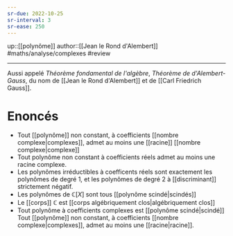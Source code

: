```yaml
---
sr-due: 2022-10-25
sr-interval: 3
sr-ease: 250
---
```

up::[[polynôme]]
author::[[Jean le Rond d'Alembert]]
#maths/analyse/complexes #review 

----
Aussi appelé _Théorème fondamental de l'algèbre_, _Théorème de d'Alembert-Gauss_, du nom de [[Jean le Rond d'Alembert]] et de [[Carl Friedrich Gauss]].

# Enoncés

 - Tout [[polynôme]] non constant, à coefficients [[nombre complexe|complexes]], admet au moins une [[racine]] [[nombre complexe|complexe]]
 - Tout polynôme non constant à coefficients réels admet au moins une racine complexe.
 - Les polynômes irréductibles à coefficents réels sont exactement les polynômes de degré 1, et les polynômes de degré 2 à [[discriminant]] strictement négatif.
 - Les polynômes de $\mathbb{C}[X]$ sont tous [[polynôme scindé|scindés]]
 - Le [[corps]] $\mathbb C$ est [[corps algébriquement clos|algébriquement clos]]
 - Tout polynôme à coefficients complexes est [[polynôme scindé|scindé]]
Tout [[polynôme]] non constant, à coefficients [[nombre complexe|complexes]], admet au moins une [[racine|racine]].

